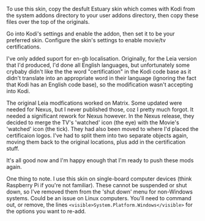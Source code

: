 To use this skin, copy the desfult Estuary skin which comes with Kodi from the system addons directory to your user addons directory, then copy these files over the top of the originals.

Go into Kodi's settings and enable the addon, then set it to be your preferred skin. Configure the skin's settings to enable movie/tv certifications.

I've only added suport for en-gb localisation. Originally, for the Leia version that I'd produced, I'd done all English languages, but unfortunately some crybaby didn't like the the word "certification" in the Kodi code base as it didn't translate into an appropriate word in their language (ignoring the fact that Kodi has an English code base), so the modification wasn't accepting into Kodi.

The original Leia modfications worked on Matrix. Some updated were needed for Nexus, but I never published those, coz I pretty much forgot. It needed a significant rework for Nexus however. In the Nexus release, they decided to merge the TV's 'watched' icon (the eye) with the Movie's 'watched' icon (the tick). They had also been moved to where I'd placed the certificaion logos. I've had to split them into two separate objects again, moving them back to the original locations, plus add in the certification stuff.

It's all good now and I'm happy enough that I'm ready to push these mods again.

One thing to note. I use this skin on single-board computer devices (think Raspberry Pi if you're not familiar). These cannot be suspended or shut down, so I've removed them from the 'shut down' menu for non-Windows systems. Could be an issue on Linux computers. You'll need to command out, or remove, the lines `<visible>System.Platform.Windows</visible>` for the options you want to re-add. 
